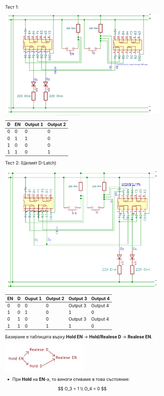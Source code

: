 

Тест 1:



<img src=".\Pictures\image-20220502202819906.png" alt="image-20220502202819906" style="zoom: 67%;" />

| D    | EN   | Output 1 | Output 2 |
| ---- | ---- | -------- | -------- |
| 0    | 0    | 0        | 0        |
| 0    | 1    | 1        | 0        |
| 1    | 0    | 0        | 0        |
| 1    | 1    | 0        | 1        |

Тест 2: (Целият D-Latch)



<img src=".\Pictures\image-20220502214302615.png" alt="image-20220502214302615"  />

| EN   | D    | Ouput 1 | Output 2 | Output 3 | Output 4 |
| ---- | ---- | ------- | -------- | -------- | -------- |
| 0    | 0    | 0       | 0        | Output 3 | Output 4 |
| 1    | 0    | 1       | 0        | 1        | 0        |
| 0    | 1    | 0       | 0        | Output 3 | Output 4 |
| 1    | 1    | 0       | 1        | 1        | 0        |

Базиране е таблицата върху **Hold EN** -> **Hold/Realese D** -> **Realese EN**.

<img src=".\Pictures\image-20220502215251993.png" alt="image-20220502215251993" style="zoom:25%;" />

- При **Hold** на **EN**-a, то *винаги* отиваме в това състояние:

$$
O_3 = 1 \\
O_4 = 0
$$